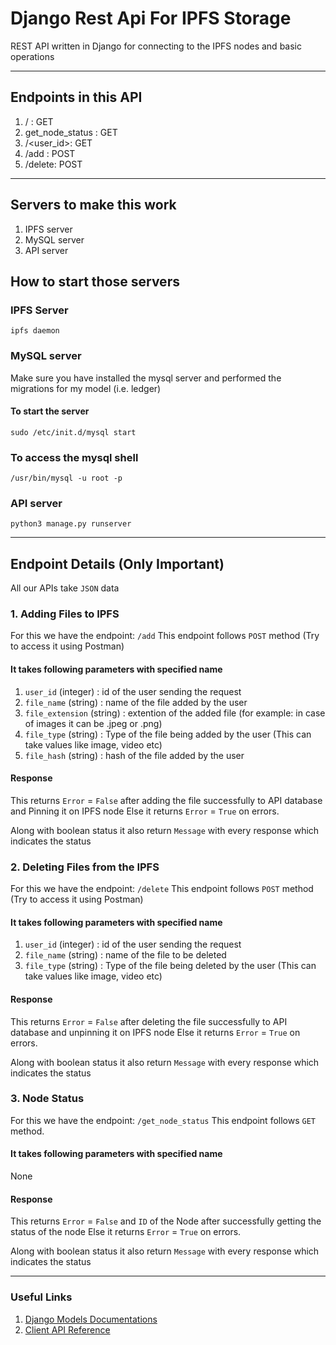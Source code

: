 # Django Rest Api For IPFS Storage
REST API written in Django for connecting to the IPFS nodes and basic operations

***

## Endpoints in this API

1. / : GET
2. get_node_status : GET
3. /<user_id>: GET
4. /add : POST
5. /delete: POST
---
## Servers to make this work

1. IPFS server
2. MySQL server
3. API server

## How to start those servers

### IPFS Server
`ipfs daemon`

### MySQL server
Make sure you have installed the mysql server and performed the migrations for my model (i.e. ledger)

#### To start the server
`sudo /etc/init.d/mysql start`

### To access the mysql shell
`/usr/bin/mysql -u root -p`

### API server
`python3 manage.py runserver`

***

## Endpoint Details (Only Important)
All our APIs take `JSON` data
### 1. Adding Files to IPFS
For this we have the endpoint: `/add`
This endpoint follows `POST` method (Try to access it using Postman)

#### It takes following parameters with specified name
1. `user_id` (integer) : id of the user sending the request 
2. `file_name` (string) : name of the file added by the user
3. `file_extension` (string) : extention of the added file (for example: in case of images it can be .jpeg or .png)
4. `file_type` (string) : Type of the file being added by the user (This can take values like image, video etc)
5. `file_hash`  (string) : hash of the file added by the user

#### Response
This returns `Error` = `False` after adding the file successfully to API database and Pinning it on IPFS node
Else it returns `Error` = `True` on errors.

Along with boolean status it also return `Message` with every response which indicates the status

### 2. Deleting Files from the IPFS
For this we have the endpoint: `/delete`
This endpoint follows `POST` method (Try to access it using Postman)

#### It takes following parameters with specified name
1. `user_id` (integer) : id of the user sending the request 
2. `file_name` (string) : name of the file to be deleted 
4. `file_type` (string) : Type of the file being deleted by the user (This can take values like image, video etc)

#### Response
This returns `Error` = `False` after deleting the file successfully to API database and unpinning it on IPFS node
Else it returns `Error` = `True` on errors.

Along with boolean status it also return `Message` with every response which indicates the status

### 3. Node Status
For this we have the endpoint: `/get_node_status`
This endpoint follows `GET` method.

#### It takes following parameters with specified name
None

#### Response
This returns `Error` = `False` and `ID` of the Node after successfully getting the status of the node
Else it returns `Error` = `True` on errors.

Along with boolean status it also return `Message` with every response which indicates the status

---

### Useful Links
1. [Django Models Documentations](https://docs.djangoproject.com/en/2.1/topics/db/queries/)
2. [Client API Reference](https://ipfs.io/ipns/QmZ86ow1byeyhNRJEatWxGPJKcnQKG7s51MtbHdxxUddTH/Software/Python/ipfsapi/api_ref.htmlsuccessfully)

